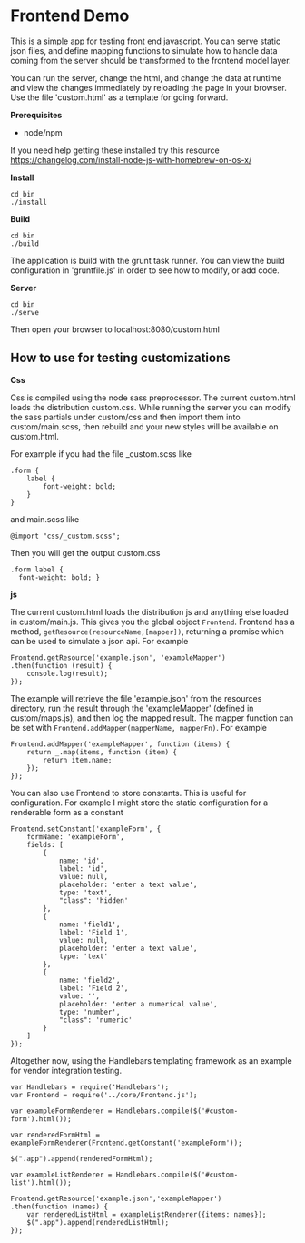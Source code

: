 Frontend Demo
=============

This is a simple app for testing front end javascript. You can serve static json files, and define mapping functions to simulate how
to handle data coming from the server should be transformed to the frontend model layer.

You can run the server, change the html, and change the data at runtime and view the changes immediately by reloading the page in 
your browser. Use the file 'custom.html' as a template for going forward.

__Prerequisites__

* node/npm

If you need help getting these installed try this resource https://changelog.com/install-node-js-with-homebrew-on-os-x/

__Install__

```
cd bin 
./install
```

__Build__

```
cd bin
./build
```

The application is build with the grunt task runner. You can view the build configuration in 'gruntfile.js' in order to see how to modify, or add 
code.

__Server__

```
cd bin
./serve
```

Then open your browser to localhost:8080/custom.html

## How to use for testing customizations

__Css__

Css is compiled using the node sass preprocessor.
The current custom.html loads the distribution custom.css. While running the server you can modify the sass partials under custom/css and then import them into custom/main.scss, then rebuild and your new styles will be available on custom.html.

For example if you had the file _custom.scss like

```
.form {
    label {
        font-weight: bold;
    }
}
```

and main.scss like

```
@import "css/_custom.scss";
```

Then you will get the output custom.css
```
.form label {
  font-weight: bold; }
```

__js__

The current custom.html loads the distribution js and anything else loaded in custom/main.js. This gives you the global object `Frontend`. Frontend has a method, `getResource(resourceName,[mapper])`, returning a promise which can be used to simulate a json api. For example
  
```
Frontend.getResource('example.json', 'exampleMapper')
.then(function (result) {
    console.log(result); 
});
```

The example will retrieve the file 'example.json' from the resources directory, run the result through the 'exampleMapper' (defined in custom/maps.js), and then log the mapped result. The mapper function can be set with `Frontend.addMapper(mapperName, mapperFn)`. For example

```
Frontend.addMapper('exampleMapper', function (items) {
    return _.map(items, function (item) {
        return item.name;
    });
});
```

You can also use Frontend to store constants. This is useful for configuration. For example I might store the static configuration for a renderable form as a constant

```
Frontend.setConstant('exampleForm', {
    formName: 'exampleForm',
    fields: [
        {
            name: 'id',
            label: 'id',
            value: null,
            placeholder: 'enter a text value',
            type: 'text',
            "class": 'hidden'
        },
        {
            name: 'field1',
            label: 'Field 1',
            value: null,
            placeholder: 'enter a text value',
            type: 'text'
        },
        {
            name: 'field2',
            label: 'Field 2',
            value: '',
            placeholder: 'enter a numerical value',
            type: 'number',
            "class": 'numeric'
        }
    ]
});
```

Altogether now, using the Handlebars templating framework as an example for vendor integration testing.

```
var Handlebars = require('Handlebars');
var Frontend = require('../core/Frontend.js');

var exampleFormRenderer = Handlebars.compile($('#custom-form').html());

var renderedFormHtml = exampleFormRenderer(Frontend.getConstant('exampleForm'));

$(".app").append(renderedFormHtml);

var exampleListRenderer = Handlebars.compile($('#custom-list').html());

Frontend.getResource('example.json','exampleMapper')
.then(function (names) {
    var renderedListHtml = exampleListRenderer({items: names});
    $(".app").append(renderedListHtml);
});
```



